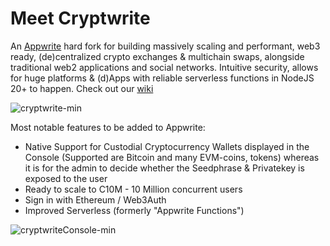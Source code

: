 # Meet Cryptwrite

An [Appwrite](https://appwrite.io) hard fork for building massively scaling and performant, web3 ready, (de)centralized crypto exchanges & multichain swaps, alongside traditional web2 applications and social networks. Intuitive security, allows for huge platforms & (d)Apps with reliable serverless functions in NodeJS 20+ to happen. Check out our [wiki](https://github.com/cryptwrite/cryptwrite/wiki)

![cryptwrite-min](https://github.com/cryptwrite/.github/assets/114028070/0226849f-61c2-4c97-8923-74faafa9954d)

Most notable features to be added to Appwrite:
- Native Support for Custodial Cryptocurrency Wallets displayed in the Console (Supported are Bitcoin and many EVM-coins, tokens) whereas it is for the admin to decide whether the Seedphrase & Privatekey is exposed to the user
- Ready to scale to C10M - 10 Million concurrent users
- Sign in with Ethereum / Web3Auth
- Improved Serverless (formerly "Appwrite Functions")

![cryptwriteConsole-min](https://github.com/cryptwrite/.github/assets/114028070/1697b543-fdd7-4a14-8697-bcfbd581fc8e)

